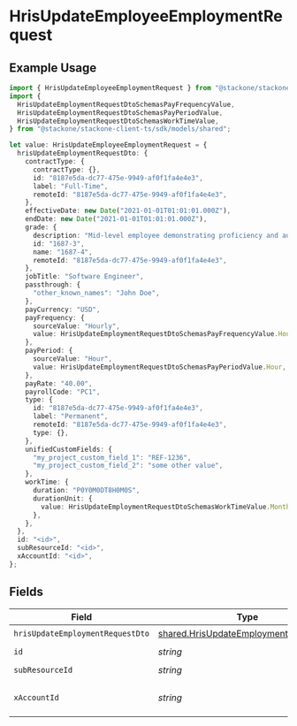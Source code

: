 # HrisUpdateEmployeeEmploymentRequest

## Example Usage

```typescript
import { HrisUpdateEmployeeEmploymentRequest } from "@stackone/stackone-client-ts/sdk/models/operations";
import {
  HrisUpdateEmploymentRequestDtoSchemasPayFrequencyValue,
  HrisUpdateEmploymentRequestDtoSchemasPayPeriodValue,
  HrisUpdateEmploymentRequestDtoSchemasWorkTimeValue,
} from "@stackone/stackone-client-ts/sdk/models/shared";

let value: HrisUpdateEmployeeEmploymentRequest = {
  hrisUpdateEmploymentRequestDto: {
    contractType: {
      contractType: {},
      id: "8187e5da-dc77-475e-9949-af0f1fa4e4e3",
      label: "Full-Time",
      remoteId: "8187e5da-dc77-475e-9949-af0f1fa4e4e3",
    },
    effectiveDate: new Date("2021-01-01T01:01:01.000Z"),
    endDate: new Date("2021-01-01T01:01:01.000Z"),
    grade: {
      description: "Mid-level employee demonstrating proficiency and autonomy.",
      id: "1687-3",
      name: "1687-4",
      remoteId: "8187e5da-dc77-475e-9949-af0f1fa4e4e3",
    },
    jobTitle: "Software Engineer",
    passthrough: {
      "other_known_names": "John Doe",
    },
    payCurrency: "USD",
    payFrequency: {
      sourceValue: "Hourly",
      value: HrisUpdateEmploymentRequestDtoSchemasPayFrequencyValue.Hourly,
    },
    payPeriod: {
      sourceValue: "Hour",
      value: HrisUpdateEmploymentRequestDtoSchemasPayPeriodValue.Hour,
    },
    payRate: "40.00",
    payrollCode: "PC1",
    type: {
      id: "8187e5da-dc77-475e-9949-af0f1fa4e4e3",
      label: "Permanent",
      remoteId: "8187e5da-dc77-475e-9949-af0f1fa4e4e3",
      type: {},
    },
    unifiedCustomFields: {
      "my_project_custom_field_1": "REF-1236",
      "my_project_custom_field_2": "some other value",
    },
    workTime: {
      duration: "P0Y0M0DT8H0M0S",
      durationUnit: {
        value: HrisUpdateEmploymentRequestDtoSchemasWorkTimeValue.Month,
      },
    },
  },
  id: "<id>",
  subResourceId: "<id>",
  xAccountId: "<id>",
};
```

## Fields

| Field                                                                                                 | Type                                                                                                  | Required                                                                                              | Description                                                                                           |
| ----------------------------------------------------------------------------------------------------- | ----------------------------------------------------------------------------------------------------- | ----------------------------------------------------------------------------------------------------- | ----------------------------------------------------------------------------------------------------- |
| `hrisUpdateEmploymentRequestDto`                                                                      | [shared.HrisUpdateEmploymentRequestDto](../../../sdk/models/shared/hrisupdateemploymentrequestdto.md) | :heavy_check_mark:                                                                                    | N/A                                                                                                   |
| `id`                                                                                                  | *string*                                                                                              | :heavy_check_mark:                                                                                    | N/A                                                                                                   |
| `subResourceId`                                                                                       | *string*                                                                                              | :heavy_check_mark:                                                                                    | N/A                                                                                                   |
| `xAccountId`                                                                                          | *string*                                                                                              | :heavy_check_mark:                                                                                    | The account identifier                                                                                |